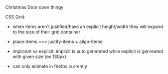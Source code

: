 Christmas Door open thingy



CSS Grid:
- when items aren't justified/have an explicit height/width they will expand to the size of their grid container
- place-items === justify-items + align-items

- implicent vs explicit: implicit is auto generated while explicit is genreated with given size (ex 130px)

- can only animate in firefox currently